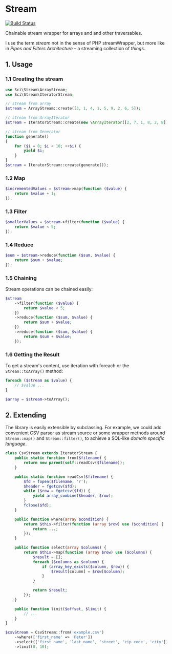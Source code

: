 # Stream

[![Build Status](https://travis-ci.org/DrSchimke/stream.svg)](https://travis-ci.org/DrSchimke/stream)

Chainable stream wrapper for arrays and and other traversables.

I use the term _stream_ not in the sense of PHP streamWrapper, but more like in _Pipes and Filters Architecture_ – a streaming collection of _things_.

## 1. Usage

### 1.1 Creating the stream

```php
use Sci\Stream\ArrayStream;
use Sci\Stream\IteratorStream;

// stream from array
$stream = ArrayStream::create([3, 1, 4, 1, 5, 9, 2, 6, 5]);

// stream from ArrayIterator
$stream = IteratorStream::create(new \ArrayIterator([2, 7, 1, 8, 2, 8]));

// stream from Generator
function generate()
{
    for ($i = 0; $i < 10; ++$i) {
        yield $i;
    }
}
$stream = IteratorStream::create(generate());
```

### 1.2 Map

```php
$incrementedValues = $stream->map(function ($value) {
    return $value + 1;
});
```

### 1.3 Filter

```php
$smallerValues = $stream->filter(function ($value) {
    return $value < 5;
});
```

### 1.4 Reduce

```php
$sum = $stream->reduce(function ($sum, $value) {
    return $sum + $value;
});
```

### 1.5 Chaining

Stream operations can be chained easily:

```php
$stream
    ->filter(function ($value) {
        return $value < 5;
    })
    ->reduce(function ($sum, $value) {
        return $sum + $value;
    })
    ->reduce(function ($sum, $value) {
        return $sum + $value;
    });
```

### 1.6 Getting the Result

To get a stream's content, use iteration with foreach or the ```Stream::toArray()``` method:

```php
foreach ($stream as $value) {
    // $value ...
}

$array = $stream->toArray();
```

## 2. Extending

The library is easily extensible by subclassing. For example, we could add convenient CSV parser as stream source or some wrapper methods around ```Stream::map()``` and ```Stream::filter()```, to achieve a SQL-like _domain specific language_.

```php
class CsvStream extends IteratorStream {
    public static function from($filename) {
        return new parent(self::readCsv($filename));
    }

    public static function readCsv($filename) {
        $fd = fopen($filename, 'r');
        $header = fgetcsv($fd);
        while ($row = fgetcsv($fd)) {
            yield array_combine($header, $row);
        }
        fclose($fd);
    }

    public function where(array $condition) {
        return $this->filter(function (array $row) use ($condition) {
            return ...;
        });
    }

    public function select(array $columns) {
        return $this->map(function (array $row) use ($columns) {
            $result = [];
            foreach ($columns as $column) {
                if (array_key_exists($column, $row)) {
                    $result[column] = $row[$column];
                }
            }

            return $result;
        });
    }

    public function limit($offset, $limit) {
        // ...
    }
}

$csvStream = CsvStream::from('example.csv')
    ->where(['first_name' => 'Peter'])
    ->select(['first_name', 'last_name', 'street', 'zip_code', 'city'])
    ->limit(0, 10);
```
